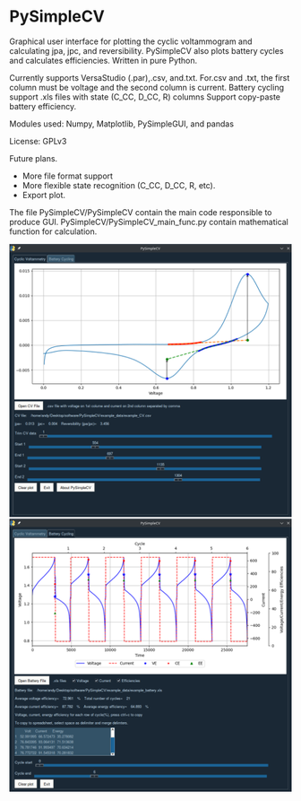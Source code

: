 # PySimpleCV
Graphical user interface for plotting the cyclic voltammogram and calculating jpa, jpc, and reversibility.
PySimpleCV also plots battery cycles and calculates efficiencies. Written in pure Python.

Currently supports VersaStudio (.par),.csv, and.txt.
For.csv and .txt, the first column must be voltage and the second column is current.
Battery cycling support .xls files with state (C_CC, D_CC, R) columns
Support copy-paste battery efficiency.

Modules used: Numpy, Matplotlib, PySimpleGUI, and pandas

License: GPLv3

Future plans.
* More file format support
* More flexible state recognition (C_CC, D_CC, R, etc).
* Export plot.

The file PySimpleCV/PySimpleCV contain the main code responsible to produce GUI.
PySimpleCV/PySimpleCV_main_func.py contain mathematical function for calculation.

![PySimpleCV](https://github.com/kevinsmia1939/PySimpleCV/blob/main/data/screenshot/cv_screenshot.png?raw=true)
![PySimpleCV](https://github.com/kevinsmia1939/PySimpleCV/blob/main/data/screenshot/battery_screenshot.png?raw=true)
